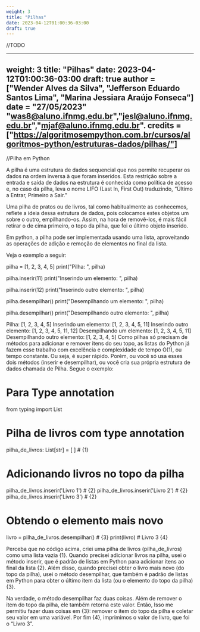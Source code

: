 ```yaml
---
weight: 3
title: "Pilhas"
date: 2023-04-12T01:00:36-03:00
draft: true
---
```


//TODO

---
weight: 3
title: "Pilhas"
date: 2023-04-12T01:00:36-03:00
draft: true
__author__ = ["Wender Alves da Silva", "Jefferson Eduardo Santos Lima", "Marina Jessiara Araújo Fonseca"] __date__ = "27/05/2023" "was8@aluno.ifnmg.edu.br","jesl@aluno.ifnmg.edu.br","mjaf@aluno.ifnmg.edu.br".
__credits__ = ["https://algoritmosempython.com.br/cursos/algoritmos-python/estruturas-dados/pilhas/"]
---

//Pilha em Python

A pilha é uma estrutura de dados sequencial que nos permite recuperar os dados na ordem inversa à que foram inseridos. Esta restrição sobre a entrada e saída de dados na estrutura é conhecida como política de acesso e, no caso da pilha, leva o nome LIFO (Last In, First Out) traduzindo, “Último a Entrar, Primeiro a Sair.”

Uma pilha de pratos ou de livros, tal como habitualmente as conhecemos, reflete a ideia dessa estrutura de dados, pois colocamos estes objetos um sobre o outro, empilhando-os. Assim, na hora de removê-los, é mais fácil retirar o de cima primeiro, o topo da pilha, que foi o último objeto inserido.

Em python, a pilha pode ser implementada usando uma lista, aproveitando as operações de adição e remoção de elementos no final da lista.

Veja o exemplo a seguir:

pilha = [1, 2, 3, 4, 5]
print("Pilha: ", pilha)

pilha.inserir(11)
print("Inserindo um elemento: ", pilha)

pilha.inserir(12)
print("Inserindo outro elemento: ", pilha)

pilha.desempilhar()
print("Desempilhando um elemento: ", pilha)

pilha.desempilhar()
print("Desempilhando outro elemento: ", pilha)


Pilha:  [1, 2, 3, 4, 5]
Inserindo um elemento:  [1, 2, 3, 4, 5, 11]
Inserindo outro elemento:  [1, 2, 3, 4, 5, 11, 12]
Desempilhando um elemento:  [1, 2, 3, 4, 5, 11]
Desempilhando outro elemento:  [1, 2, 3, 4, 5]
Como pilhas só precisam de métodos para adicionar e remover itens do seu topo, as listas do Python já fazem esse trabalho com excelência e complexidade de tempo O(1), ou tempo constante. Ou seja, é super rápido.
Porém, ou você só usa esses dois métodos (inserir e desempilhar), ou você cria sua própria estrutura de dados chamada de Pilha. Segue o exemplo:


# Para Type annotation
from typing import List

# Pilha de livros com type annotation
pilha_de_livros: List[str] = [ ]  # {1}

# Adicionando livros no topo da pilha
pilha_de_livros.inserir('Livro 1')  # {2}
pilha_de_livros.inserir('Livro 2')  # {2}
pilha_de_livros.inserir('Livro 3')  # {2}

# Obtendo o elemento mais novo
livro = pilha_de_livros.desempilhar()  # {3}
print(livro)  # Livro 3 {4}


Perceba que no código acima, criei uma pilha de livros (pilha_de_livros) como uma lista vazia {1}. Quando precisei adicionar livros na pilha, usei o método inserir, que é padrão de listas em Python para adicionar itens ao final da lista {2}. Além disso, quando precisei obter o livro mais novo (do topo da pilha), usei o método desempilhar, que também é padrão de listas em Python para obter o último item da lista (ou o elemento do topo da pilha) {3}.

Na verdade, o método desempilhar faz duas coisas. Além de remover o item do topo da pilha, ele também retorna este valor. Então, Isso me permitiu fazer duas coisas em {3}: remover o item do topo da pilha e coletar seu valor em uma variável.
Por fim {4}, imprimimos o valor de livro, que foi o “Livro 3”.
